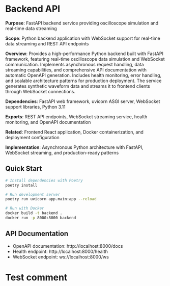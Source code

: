 # Backend API

**Purpose**: FastAPI backend service providing oscilloscope simulation and real-time data streaming

**Scope**: Python backend application with WebSocket support for real-time data streaming and REST API endpoints

**Overview**: Provides a high-performance Python backend built with FastAPI framework, featuring real-time
    oscilloscope data simulation and WebSocket communication. Implements asynchronous request handling,
    data streaming capabilities, and comprehensive API documentation with automatic OpenAPI generation.
    Includes health monitoring, error handling, and scalable architecture patterns for production deployment.
    The service generates synthetic waveform data and streams it to frontend clients through WebSocket connections.

**Dependencies**: FastAPI web framework, uvicorn ASGI server, WebSocket support libraries, Python 3.11

**Exports**: REST API endpoints, WebSocket streaming service, health monitoring, and OpenAPI documentation

**Related**: Frontend React application, Docker containerization, and deployment configuration

**Implementation**: Asynchronous Python architecture with FastAPI, WebSocket streaming, and production-ready patterns

## Quick Start

```bash
# Install dependencies with Poetry
poetry install

# Run development server
poetry run uvicorn app.main:app --reload

# Run with Docker
docker build -t backend .
docker run -p 8000:8000 backend
```

## API Documentation

- OpenAPI documentation: http://localhost:8000/docs
- Health endpoint: http://localhost:8000/health
- WebSocket endpoint: ws://localhost:8000/ws
# Test comment
